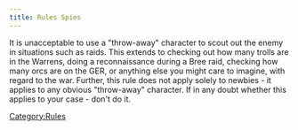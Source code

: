 ```yaml
---
title: Rules Spies
---
```


It is unacceptable to use a "throw-away" character to scout out the
enemy in situations such as raids. This extends to checking out how many
trolls are in the Warrens, doing a reconnaissance during a Bree raid,
checking how many orcs are on the GER, or anything else you might care
to imagine, with regard to the war. Further, this rule does not apply
solely to newbies - it applies to any obvious "throw-away" character. If
in any doubt whether this applies to your case - don't do it.

[Category:Rules](Category:Rules "wikilink")